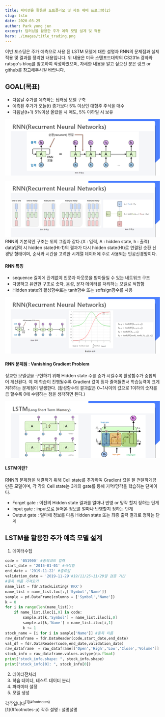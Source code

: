 ```yaml
---
title: 파이썬을 활용한 포트폴리오 및 자동 매매 프로그램(2)
slug: lstm
date: 2020-03-25
author: Park yong jun
excerpt: 딥러닝을 활용한 주가 예측 모델 설계 및 적용
hero: ./images/title_trading.png
---
```


이번 포스팅은 주가 예측으로 사용 된 LSTM 모델에 대한 설명과 RNN의 문제점과 실제 적용 및 결과를 정리한 내용입니다.
위 내용은 미국 스탠포드대학의 CS231n 강좌와 ratsgo's blog를 참고하여 작성하였으며, 자세한 내용을 알고 싶으신 분은 링크 or github를 참고해주시길 바랍니다.

## GOAL(목표)
-	다음날 주가를 예측하는 딥러닝 모델 구축
-	예측된 주가가 오늘(t) 종가보다 5% 이상인 대형주 주식을 매수
-	다음날(t+1) 5%이상 올랐을 시 매도, 5% 이하일 시 보유  

![PROCESS](./images/3_1.png)

![PROCESS](./images/3_2.png)
RNN의 기본적인 구조는 위의 그림과 같다.(X : 입력, A : hidden state, h : 출력)<br/>
data입력 시 hidden state(Ht-1)의 결과가 다시 hidden state(Ht)로 연결된 순환 신경망 형태이며, 순서와 시간을 고려한 시계열 데이터에 주로 사용되는 인공신경망이다.
#### RNN 특징 
- sequence 길이에 관계없이 인풋과 아웃풋을 받아들일 수 있는 네트워크 구조
- 다양하고 유연한 구조로 숫자, 음성, 문자 데이터를 처리하는 모델로 적합함
- Hidden state의 활성함수로는 tanh함수 또는 softsign함수를 사용

![PROCESS](./images/3_3.png)
#### RNN 문제점 : Vanishing Gradient Problem
정교한 모델링을 구현하기 위해 Hidden state 수를 증가 시킬수록 활성함수가 중첩되어 계산된다.
이 때 학습이 진행될수록 Gradient 값이 점차 줄어들면서 학습능력이 크게 저하하는 문제점이 발생한다. 
(활성함수의 결과값은 0~1사이의 값으로 1이하의 숫자를 곱 할수록 0에 수렴하는 점을 생각하면 된다.)

![PROCESS](./images/4_1.png)
#### LSTM이란?
RNN의 문제점을 해결하기 위해 Cell state를 추가하여 Gradient 값을 잘 전달하게끔 만든 모델이며,
각 각의 Cell state는 3개의 gate를 통해 기억/망각을 학습하는 단계이다.

- Forget gate : 이전의 Hidden state 결과를 얼마나 반영 or 망각 할지 정하는 단계
- Input gate : input으로 들어온 정보를 얼마나 반영할지 정하는 단계
- Output gate : 얼마에 정보를 다음 Hidden state 또는 최종 출력 결과로 정하는 단계 

## LSTM을 활용한 주가 예측 모델 설계
1. 데이터수집
```python
code = '051900' #종목코드 입력
start_date = '2015-01-01' #시작일
end_date = '2019-11-22' #종료일
validation_date = '2019-11-29'#19/11/25~11/29일 검증 기간
#종목 이름 가져오기
name_list = fdr.StockListing('KRX')
name_list = name_list.loc[:,['Symbol','Name']]
sample = pd.DataFrame(columns = ['Symbol','Name'])
k = 0
for i in range(len(name_list)):
    if name_list.iloc[i,0] in code:
        sample.at[k,'Symbol'] = name_list.iloc[i,0]
        sample.at[k,'Name'] = name_list.iloc[i,1]
        k += 1
stock_name = [i for i in sample['Name']] #종목 이름
raw_dataframe = fdr.DataReader(code,start_date,end_date) 
val_df = fdr.DataReader(code,end_date,validation_date) 
raw_dataframe  = raw_dataframe[['Open','High','Low','Close','Volume']]
stock_info = raw_dataframe.values.astype(np.float) 
print("stock_info.shape: ", stock_info.shape)
print("stock_info[0]: ", stock_info[0])
```
2. 데이터전처리
3. 학습 데이터, 테스트 데이터 분리
4. 파라미터 설정
5. 모델 생성



<div id ="footnotes-p">각주입니다<sup>[1](#footnotes)</sup></div>
<div id ="footnotes">[1](#footnotes-p) 각주 설명  : 설명설명</div>

